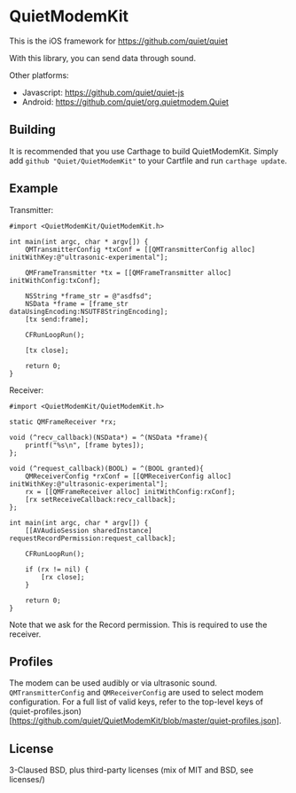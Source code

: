 QuietModemKit
==============

This is the iOS framework for https://github.com/quiet/quiet

With this library, you can send data through sound.

Other platforms:
* Javascript: https://github.com/quiet/quiet-js
* Android: https://github.com/quiet/org.quietmodem.Quiet

Building
--------------
It is recommended that you use Carthage to build QuietModemKit. Simply add `github "Quiet/QuietModemKit"` to your Cartfile and run `carthage update`.

Example
--------------
Transmitter:
```objc
#import <QuietModemKit/QuietModemKit.h>

int main(int argc, char * argv[]) {
    QMTransmitterConfig *txConf = [[QMTransmitterConfig alloc] initWithKey:@"ultrasonic-experimental"];

    QMFrameTransmitter *tx = [[QMFrameTransmitter alloc] initWithConfig:txConf];

    NSString *frame_str = @"asdfsd";
    NSData *frame = [frame_str dataUsingEncoding:NSUTF8StringEncoding];
    [tx send:frame];

    CFRunLoopRun();

    [tx close];

    return 0;
}

```

Receiver:
```objc
#import <QuietModemKit/QuietModemKit.h>

static QMFrameReceiver *rx;

void (^recv_callback)(NSData*) = ^(NSData *frame){
    printf("%s\n", [frame bytes]);
};

void (^request_callback)(BOOL) = ^(BOOL granted){
    QMReceiverConfig *rxConf = [[QMReceiverConfig alloc] initWithKey:@"ultrasonic-experimental"];
    rx = [[QMFrameReceiver alloc] initWithConfig:rxConf];
    [rx setReceiveCallback:recv_callback];
};

int main(int argc, char * argv[]) {
    [[AVAudioSession sharedInstance] requestRecordPermission:request_callback];

    CFRunLoopRun();

    if (rx != nil) {
        [rx close];
    }

    return 0;
}
```

Note that we ask for the Record permission. This is required to use the receiver.

Profiles
--------------
The modem can be used audibly or via ultrasonic sound. `QMTransmitterConfig` and `QMReceiverConfig` are used to select modem configuration. For a full list of valid keys, refer to the top-level keys of (quiet-profiles.json)[https://github.com/quiet/QuietModemKit/blob/master/quiet-profiles.json].

License
--------------
3-Claused BSD, plus third-party licenses (mix of MIT and BSD, see licenses/)
